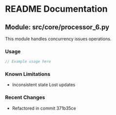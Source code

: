 # README Documentation

## Module: src/core/processor_6.py

This module handles concurrency issues operations.

### Usage

```javascript
// Example usage here
```

### Known Limitations

- Inconsistent state Lost updates

### Recent Changes

- Refactored in commit 371b35ce
